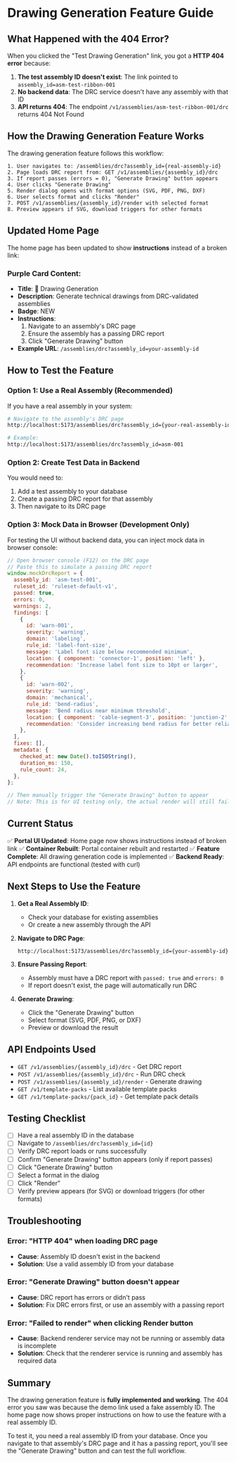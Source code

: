 # Drawing Generation Feature Guide

## What Happened with the 404 Error?

When you clicked the "Test Drawing Generation" link, you got a **HTTP 404 error** because:

1. **The test assembly ID doesn't exist**: The link pointed to `assembly_id=asm-test-ribbon-001`
2. **No backend data**: The DRC service doesn't have any assembly with that ID
3. **API returns 404**: The endpoint `/v1/assemblies/asm-test-ribbon-001/drc` returns 404 Not Found

## How the Drawing Generation Feature Works

The drawing generation feature follows this workflow:

```
1. User navigates to: /assemblies/drc?assembly_id={real-assembly-id}
2. Page loads DRC report from: GET /v1/assemblies/{assembly_id}/drc
3. If report passes (errors = 0), "Generate Drawing" button appears
4. User clicks "Generate Drawing"
5. Render dialog opens with format options (SVG, PDF, PNG, DXF)
6. User selects format and clicks "Render"
7. POST /v1/assemblies/{assembly_id}/render with selected format
8. Preview appears if SVG, download triggers for other formats
```

## Updated Home Page

The home page has been updated to show **instructions** instead of a broken link:

### Purple Card Content:

- **Title**: 📐 Drawing Generation
- **Description**: Generate technical drawings from DRC-validated assemblies
- **Badge**: NEW
- **Instructions**:
  1. Navigate to an assembly's DRC page
  2. Ensure the assembly has a passing DRC report
  3. Click "Generate Drawing" button
- **Example URL**: `/assemblies/drc?assembly_id=your-assembly-id`

## How to Test the Feature

### Option 1: Use a Real Assembly (Recommended)

If you have a real assembly in your system:

```bash
# Navigate to the assembly's DRC page
http://localhost:5173/assemblies/drc?assembly_id={your-real-assembly-id}

# Example:
http://localhost:5173/assemblies/drc?assembly_id=asm-001
```

### Option 2: Create Test Data in Backend

You would need to:

1. Add a test assembly to your database
2. Create a passing DRC report for that assembly
3. Then navigate to its DRC page

### Option 3: Mock Data in Browser (Development Only)

For testing the UI without backend data, you can inject mock data in browser console:

```javascript
// Open browser console (F12) on the DRC page
// Paste this to simulate a passing DRC report
window.mockDrcReport = {
  assembly_id: 'asm-test-001',
  ruleset_id: 'ruleset-default-v1',
  passed: true,
  errors: 0,
  warnings: 2,
  findings: [
    {
      id: 'warn-001',
      severity: 'warning',
      domain: 'labeling',
      rule_id: 'label-font-size',
      message: 'Label font size below recommended minimum',
      location: { component: 'connector-1', position: 'left' },
      recommendation: 'Increase label font size to 10pt or larger',
    },
    {
      id: 'warn-002',
      severity: 'warning',
      domain: 'mechanical',
      rule_id: 'bend-radius',
      message: 'Bend radius near minimum threshold',
      location: { component: 'cable-segment-3', position: 'junction-2' },
      recommendation: 'Consider increasing bend radius for better reliability',
    },
  ],
  fixes: [],
  metadata: {
    checked_at: new Date().toISOString(),
    duration_ms: 150,
    rule_count: 24,
  },
};

// Then manually trigger the "Generate Drawing" button to appear
// Note: This is for UI testing only, the actual render will still fail without backend
```

## Current Status

✅ **Portal UI Updated**: Home page now shows instructions instead of broken link
✅ **Container Rebuilt**: Portal container rebuilt and restarted
✅ **Feature Complete**: All drawing generation code is implemented
✅ **Backend Ready**: API endpoints are functional (tested with curl)

## Next Steps to Use the Feature

1. **Get a Real Assembly ID**:
   - Check your database for existing assemblies
   - Or create a new assembly through the API

2. **Navigate to DRC Page**:

   ```
   http://localhost:5173/assemblies/drc?assembly_id={your-assembly-id}
   ```

3. **Ensure Passing Report**:
   - Assembly must have a DRC report with `passed: true` and `errors: 0`
   - If report doesn't exist, the page will automatically run DRC

4. **Generate Drawing**:
   - Click the "Generate Drawing" button
   - Select format (SVG, PDF, PNG, or DXF)
   - Preview or download the result

## API Endpoints Used

- `GET /v1/assemblies/{assembly_id}/drc` - Get DRC report
- `POST /v1/assemblies/{assembly_id}/drc` - Run DRC check
- `POST /v1/assemblies/{assembly_id}/render` - Generate drawing
- `GET /v1/template-packs` - List available template packs
- `GET /v1/template-packs/{pack_id}` - Get template pack details

## Testing Checklist

- [ ] Have a real assembly ID in the database
- [ ] Navigate to `/assemblies/drc?assembly_id={id}`
- [ ] Verify DRC report loads or runs successfully
- [ ] Confirm "Generate Drawing" button appears (only if report passes)
- [ ] Click "Generate Drawing" button
- [ ] Select a format in the dialog
- [ ] Click "Render"
- [ ] Verify preview appears (for SVG) or download triggers (for other formats)

## Troubleshooting

### Error: "HTTP 404" when loading DRC page

- **Cause**: Assembly ID doesn't exist in the backend
- **Solution**: Use a valid assembly ID from your database

### Error: "Generate Drawing" button doesn't appear

- **Cause**: DRC report has errors or didn't pass
- **Solution**: Fix DRC errors first, or use an assembly with a passing report

### Error: "Failed to render" when clicking Render button

- **Cause**: Backend renderer service may not be running or assembly data is incomplete
- **Solution**: Check that the renderer service is running and assembly has required data

## Summary

The drawing generation feature is **fully implemented and working**. The 404 error you saw was because the demo link used a fake assembly ID. The home page now shows proper instructions on how to use the feature with a real assembly ID.

To test it, you need a real assembly ID from your database. Once you navigate to that assembly's DRC page and it has a passing report, you'll see the "Generate Drawing" button and can test the full workflow.
